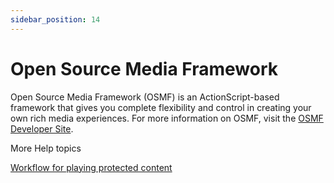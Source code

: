 ```yaml
---
sidebar_position: 14
---
```


# Open Source Media Framework

Open Source Media Framework (OSMF) is an ActionScript-based framework that gives
you complete flexibility and control in creating your own rich media
experiences. For more information on OSMF, visit the
[OSMF Developer Site](https://sourceforge.net/adobe/osmf/home/Home/).

More Help topics

[Workflow for playing protected content](./workflow-for-playing-protected-content.md)
